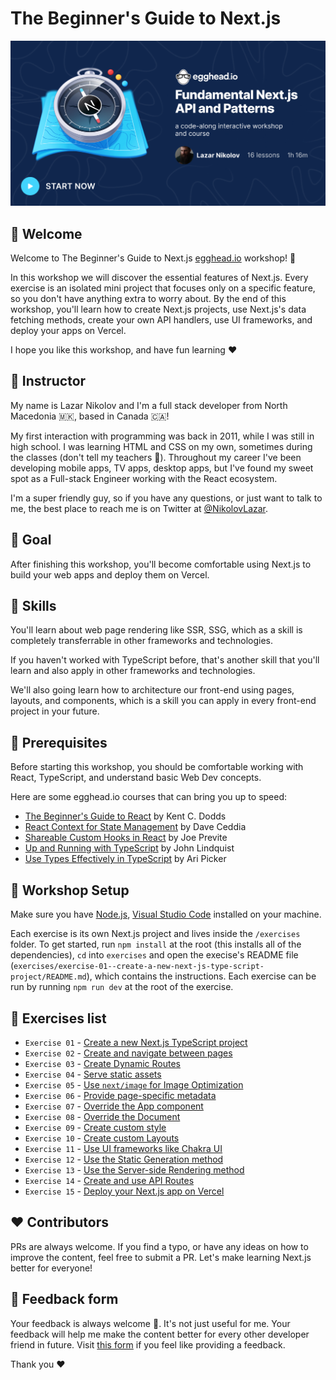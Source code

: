 # The Beginner's Guide to Next.js

[![Workshop cover](./github-share--nextjs-fundamental-api-patterns.png)](https://egghead.io/courses/fundamental-next-js-api-and-patterns-a6a7509f)

## 👋 Welcome

Welcome to The Beginner's Guide to Next.js [egghead.io](https://egghead.io) workshop! 🚀

In this workshop we will discover the essential features of Next.js. Every exercise is an isolated mini project that focuses only on a specific feature, so you don't have anything extra to worry about. By the end of this workshop, you'll learn how to create Next.js projects, use Next.js's data fetching methods, create your own API handlers, use UI frameworks, and deploy your apps on Vercel.

I hope you like this workshop, and have fun learning ❤️

## 🤠 Instructor

My name is Lazar Nikolov and I'm a full stack developer from North Macedonia 🇲🇰, based in Canada 🇨🇦!

My first interaction with programming was back in 2011, while I was still in high school. I was learning HTML and CSS on my own, sometimes during the classes (don't tell my teachers 🤫). Throughout my career I've been developing mobile apps, TV apps, desktop apps, but I've found my sweet spot as a Full-stack Engineer working with the React ecosystem.

I'm a super friendly guy, so if you have any questions, or just want to talk to me, the best place to reach me is on Twitter at [@NikolovLazar](https://twitter.com/NikolovLazar).

## 🎯 Goal

After finishing this workshop, you'll become comfortable using Next.js to build your web apps and deploy them on Vercel.

## 🚅 Skills

You'll learn about web page rendering like SSR, SSG, which as a skill is completely transferrable in other frameworks and technologies.

If you haven't worked with TypeScript before, that's another skill that you'll learn and also apply in other frameworks and technologies.

We'll also going learn how to architecture our front-end using pages, layouts, and components, which is a skill you can apply in every front-end project in your future.

## 🚧 Prerequisites

Before starting this workshop, you should be comfortable working with React, TypeScript, and understand basic Web Dev concepts.

Here are some egghead.io courses that can bring you up to speed:
- [The Beginner's Guide to React](https://egghead.io/courses/the-beginner-s-guide-to-react) by Kent C. Dodds
- [React Context for State Management](https://egghead.io/courses/react-context-for-state-management) by Dave Ceddia
- [Shareable Custom Hooks in React](https://egghead.io/courses/shareable-custom-hooks-in-react) by Joe Previte
- [Up and Running with TypeScript](https://egghead.io/courses/up-and-running-with-typescript) by John Lindquist
- [Use Types Effectively in TypeScript](https://egghead.io/courses/use-types-effectively-in-typescript) by Ari Picker

## 💽 Workshop Setup

Make sure you have [Node.js](https://nodejs.org/), [Visual Studio Code](https://code.visualstudio.com/) installed on your machine.

Each exercise is its own Next.js project and lives inside the `/exercises` folder. To get started, run `npm install` at the root (this installs all of the dependencies), `cd` into `exercises` and open the execise's README file (`exercises/exercise-01--create-a-new-next-js-type-script-project/README.md`), which contains the instructions. Each exercise can be run by running `npm run dev` at the root of the exercise.

## 🔢 Exercises list

- `Exercise 01` - [Create a new Next.js TypeScript project](exercises/exercise-01--create-a-new-next-js-type-script-project)
- `Exercise 02` - [Create and navigate between pages](exercises/exercise-02--create-and-navigate-between-pages)
- `Exercise 03` - [Create Dynamic Routes](exercises/exercise-03--create-dynamic-routes)
- `Exercise 04` - [Serve static assets](exercises/exercise-04--serve-static-assets)
- `Exercise 05` - [Use `next/image` for Image Optimization](exercises/exercise-05--use-next-image-for-image-optimization)
- `Exercise 06` - [Provide page-specific metadata](exercises/exercise-06--provide-page-specific-metadata)
- `Exercise 07` - [Override the App component](exercises/exercise-07--override-the-app-component)
- `Exercise 08` - [Override the Document](exercises/exercise-08--override-the-document)
- `Exercise 09` - [Create custom style](exercises/exercise-09--create-custom-style)
- `Exercise 10` - [Create custom Layouts](exercises/exercise-10--create-custom-layouts)
- `Exercise 11` - [Use UI frameworks like Chakra UI](exercises/exercise-11--use-ui-frameworks-like-chakra-ui)
- `Exercise 12` - [Use the Static Generation method](exercises/exercise-12--use-the-static-generation-method)
- `Exercise 13` - [Use the Server-side Rendering method](exercises/exercise-13--use-the-server-side-rendering-method)
- `Exercise 14` - [Create and use API Routes](exercises/exercise-14--create-and-use-api-routes)
- `Exercise 15` - [Deploy your Next.js app on Vercel](exercises/exercise-15--deploy-your-next-js-app-on-vercel)

## ❤️ Contributors

PRs are always welcome. If you find a typo, or have any ideas on how to improve the content, feel free to submit a PR. Let's make learning Next.js better for everyone!

## 🍩 Feedback form

Your feedback is always welcome 🙏. It's not just useful for me. Your feedback will help me make the content better for every other developer friend in future. Visit [this form](https://forms.gle/fXJdRAT5SBSjGspb7) if you feel like providing a feedback.

Thank you ❤️
